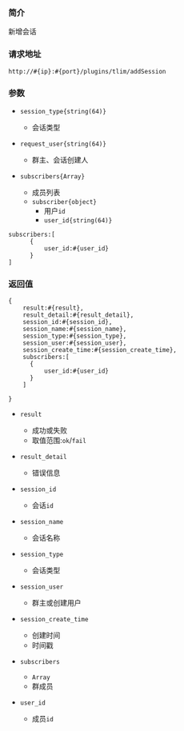 ### 简介

新增会话

### 请求地址
```
http://#{ip}:#{port}/plugins/tlim/addSession
```

### 参数

- `session_type{string(64)}`
    - 会话类型

- `request_user{string(64)}`
    - 群主、会话创建人

- `subscribers{Array}`
    - 成员列表
    - `subscriber{object}`
      - 用户`id`
      - `user_id{string(64)}`

```
subscribers:[
      {
          user_id:#{user_id}
      }
]
```

### 返回值
```
{
    result:#{result},
    result_detail:#{result_detail},
    session_id:#{session_id},
    session_name:#{session_name},
    session_type:#{session_type},
    session_user:#{session_user},
    session_create_time:#{session_create_time},
    subscribers:[
      {
          user_id:#{user_id}
      }
    ]

}
```

- `result`
    - 成功或失败
    - 取值范围:`ok`/`fail`

- `result_detail`
    - 错误信息

- `session_id`
    - 会话`id`
- `session_name`
    - 会话名称
- `session_type`
    - 会话类型
- `session_user`
    - 群主或创建用户
- `session_create_time`
    - 创建时间
    - 时间戳
- `subscribers`
    - `Array`
    - 群成员
- `user_id`
    - 成员`id`